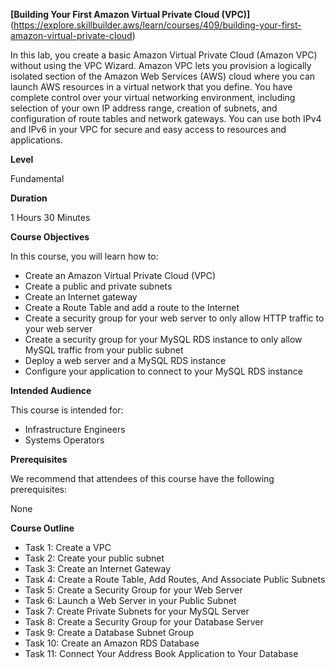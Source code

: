 **[Building Your First Amazon Virtual Private Cloud (VPC)]**(https://explore.skillbuilder.aws/learn/courses/409/building-your-first-amazon-virtual-private-cloud)

In this lab, you create a basic Amazon Virtual Private Cloud (Amazon VPC) without using the VPC Wizard.
Amazon VPC lets you provision a logically isolated section of the Amazon Web Services (AWS) cloud where you can launch AWS resources in a virtual network that you define. You have complete control over your virtual networking environment, including selection of your own IP address range, creation of subnets, and configuration of route tables and network gateways.  You can use both IPv4 and IPv6 in your VPC for secure and easy access to resources and applications.


**Level**

Fundamental


**Duration**

1 Hours 30 Minutes


**Course Objectives**

In this course, you will learn how to:

- Create an Amazon Virtual Private Cloud (VPC)
- Create a public and private subnets
- Create an Internet gateway
- Create a Route Table and add a route to the Internet
- Create a security group for your web server to only allow HTTP traffic to your web server
- Create a security group for your MySQL RDS instance to only allow MySQL traffic from your public subnet
- Deploy a web server and a MySQL RDS instance
- Configure your application to connect to your MySQL RDS instance


**Intended Audience**

This course is intended for:

 - Infrastructure Engineers
 - Systems Operators


**Prerequisites**

We recommend that attendees of this course have the following prerequisites:

None

**Course Outline**

- Task 1: Create a VPC
- Task 2: Create your public subnet
- Task 3: Create an Internet Gateway
- Task 4: Create a Route Table, Add Routes, And Associate Public Subnets
- Task 5: Create a Security Group for your Web Server
- Task 6: Launch a Web Server in your Public Subnet
- Task 7: Create Private Subnets for your MySQL Server
- Task 8: Create a Security Group for your Database Server
- Task 9: Create a Database Subnet Group
- Task 10: Create an Amazon RDS Database
- Task 11: Connect Your Address Book Application to Your Database
